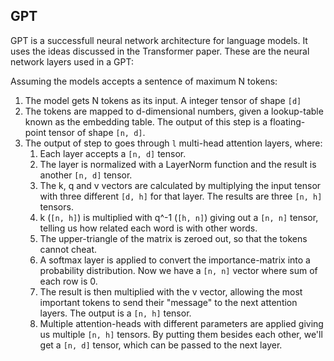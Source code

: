 ## GPT

GPT is a successfull neural network architecture for language models. It uses the ideas discussed in the Transformer paper. These are the neural network layers used in a GPT:

Assuming the models accepts a sentence of maximum N tokens:

1. The model gets N tokens as its input. A integer tensor of shape `[d]`
2. The tokens are mapped to d-dimensional numbers, given a lookup-table known as the embedding table. The output of this step is a floating-point tensor of shape `[n, d]`.
3. The output of step to goes through `l` multi-head attention layers, where:
    1. Each layer accepts a `[n, d]` tensor.
    2. The layer is normalized with a LayerNorm function and the result is another `[n, d]` tensor.
    3. The k, q and v vectors are calculated by multiplying the input tensor with three different `[d, h]` for that layer. The results are three `[n, h]` tensors.
    4. k (`[n, h]`) is multiplied with q^-1 (`[h, n]`) giving out a `[n, n]` tensor, telling us how related each word is with other words.
    5. The upper-triangle of the matrix is zeroed out, so that the tokens cannot cheat.
    6. A softmax layer is applied to convert the importance-matrix into a probability distribution. Now we have a `[n, n]` vector where sum of each row is 0.
    7. The result is then multiplied with the v vector, allowing the most important tokens to send their "message" to the next attention layers. The output is a `[n, h]` tensor.
    8. Multiple attention-heads with different parameters are applied giving us multiple `[n, h]` tensors. By putting them besides each other, we'll get a `[n, d]` tensor, which can be passed to the next layer.
